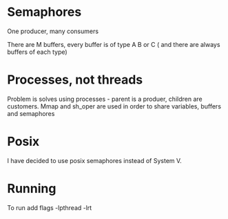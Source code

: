 # Semaphores
One producer, many consumers

There are M buffers, every buffer is of type A B or C ( and there are always buffers of each type)

# Processes, not threads

Problem is solves using processes - parent is a produer, children are customers.
Mmap and sh_oper are used in order to share variables, buffers and semaphores

# Posix 

I have decided to use posix semaphores instead of System V.

# Running

To run add flags -lpthread -lrt
